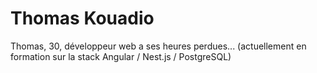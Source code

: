 # Thomas Kouadio

Thomas, 30, développeur web a ses heures perdues... (actuellement en formation sur la stack Angular / Nest.js / PostgreSQL)
